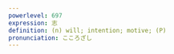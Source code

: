 ```yaml
---
powerlevel: 697
expression: 志
definition: (n) will; intention; motive; (P)
pronunciation: こころざし
---
```

